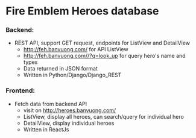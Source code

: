 # Fire Emblem Heroes database  
### Backend:  
* REST API, support GET request, endpoints for ListView and DetailView
  * http://feh.banvuong.com/ for API ListView  
  * http://feh.banvuong.com//?q=look_up for query hero's name and types
  * Data returned in JSON format
  * Written in Python/Django/Django_REST  
    
### Frontend: 
* Fetch data from backend API  
  * visit on http://heroes.banvuong.com/
  * ListView, display all heroes, can search/query for individual hero  
  * DetailView, display individual heroes
  * Written in ReactJs

